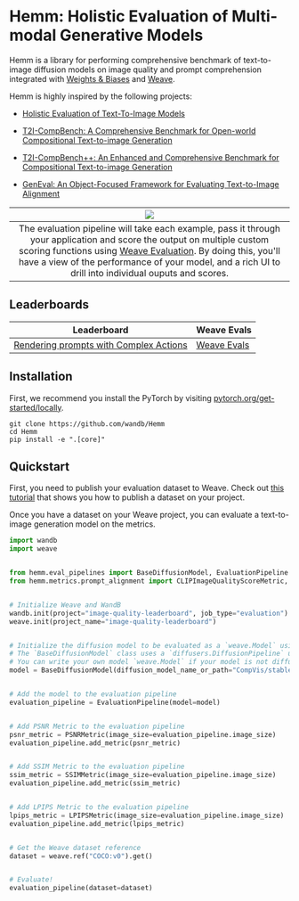 # Hemm: Holistic Evaluation of Multi-modal Generative Models

Hemm is a library for performing comprehensive benchmark of text-to-image diffusion models on image quality and prompt comprehension integrated with [Weights & Biases](https://wandb.ai/site) and [Weave](https://wandb.github.io/weave/). 

Hemm is highly inspired by the following projects:

- [Holistic Evaluation of Text-To-Image Models](https://crfm.stanford.edu/helm/heim/v1.0.0/)

- [T2I-CompBench: A Comprehensive Benchmark for Open-world Compositional Text-to-image Generation](https://karine-h.github.io/T2I-CompBench/)

- [T2I-CompBench++: An Enhanced and Comprehensive Benchmark for Compositional Text-to-image Generation](https://karine-h.github.io/T2I-CompBench-new/)

- [GenEval: An Object-Focused Framework for Evaluating Text-to-Image Alignment](https://arxiv.org/abs/2310.11513)

| ![](./assets/evals.gif) | 
|:--:| 
| The evaluation pipeline will take each example, pass it through your application and score the output on multiple custom scoring functions using [Weave Evaluation](https://wandb.github.io/weave/guides/core-types/evaluations). By doing this, you'll have a view of the performance of your model, and a rich UI to drill into individual ouputs and scores. |

## Leaderboards

| Leaderboard | Weave Evals |
|---|---|
| [Rendering prompts with Complex Actions](https://wandb.ai/hemm-eval/mllm-eval-action/reports/Leaderboard-Rendering-prompts-with-Complex-Actions--Vmlldzo5Mjg2Nzky) | [Weave Evals](https://wandb.ai/hemm-eval/mllm-eval-action/weave/evaluations) |

## Installation

First, we recommend you install the PyTorch by visiting [pytorch.org/get-started/locally](https://pytorch.org/get-started/locally/).

```shell
git clone https://github.com/wandb/Hemm
cd Hemm
pip install -e ".[core]"
```

## Quickstart

First, you need to publish your evaluation dataset to Weave. Check out [this tutorial](https://weave-docs.wandb.ai/guides/core-types/datasets) that shows you how to publish a dataset on your project.

Once you have a dataset on your Weave project, you can evaluate a text-to-image generation model on the metrics.

```python
import wandb
import weave


from hemm.eval_pipelines import BaseDiffusionModel, EvaluationPipeline
from hemm.metrics.prompt_alignment import CLIPImageQualityScoreMetric, CLIPScoreMetric


# Initialize Weave and WandB
wandb.init(project="image-quality-leaderboard", job_type="evaluation")
weave.init(project_name="image-quality-leaderboard")


# Initialize the diffusion model to be evaluated as a `weave.Model` using `BaseWeaveModel`
# The `BaseDiffusionModel` class uses a `diffusers.DiffusionPipeline` under the hood.
# You can write your own model `weave.Model` if your model is not diffusers compatible.
model = BaseDiffusionModel(diffusion_model_name_or_path="CompVis/stable-diffusion-v1-4")


# Add the model to the evaluation pipeline
evaluation_pipeline = EvaluationPipeline(model=model)


# Add PSNR Metric to the evaluation pipeline
psnr_metric = PSNRMetric(image_size=evaluation_pipeline.image_size)
evaluation_pipeline.add_metric(psnr_metric)


# Add SSIM Metric to the evaluation pipeline
ssim_metric = SSIMMetric(image_size=evaluation_pipeline.image_size)
evaluation_pipeline.add_metric(ssim_metric)


# Add LPIPS Metric to the evaluation pipeline
lpips_metric = LPIPSMetric(image_size=evaluation_pipeline.image_size)
evaluation_pipeline.add_metric(lpips_metric)


# Get the Weave dataset reference
dataset = weave.ref("COCO:v0").get()


# Evaluate!
evaluation_pipeline(dataset=dataset)
```
